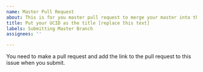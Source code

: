 ```yaml
---
name: Master Pull Request
about: This is for you master pull request to merge your master into this repo.
title: Put your UCID as the title [replace this text]
labels: Submitting Master Branch
assignees: ''

---
```


You need to make a pull request and add the link to the pull request to this issue when you submit.
